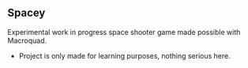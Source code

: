 ## Spacey
Experimental work in progress space shooter game made possible with Macroquad.
- Project is only made for learning purposes, nothing serious here.
